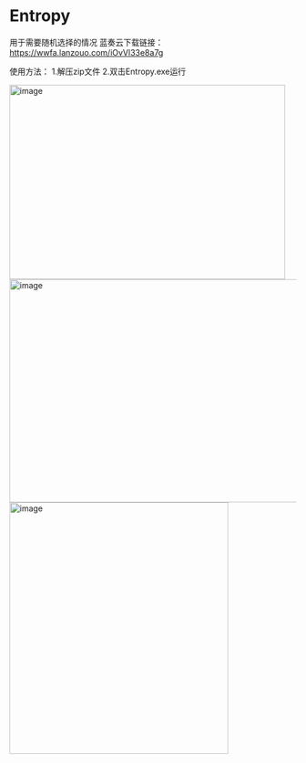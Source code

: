 # Entropy
用于需要随机选择的情况
蓝奏云下载链接： https://wwfa.lanzouo.com/iOvVl33e8a7g

使用方法： 1.解压zip文件
          2.双击Entropy.exe运行


<img width="484" height="341" alt="image" src="https://github.com/user-attachments/assets/bc307098-f551-4301-98d4-a1c59590a6f3" />



<img width="584" height="391" alt="image" src="https://github.com/user-attachments/assets/3dab1bcb-ee36-4f4a-a879-188ffdcd9928" />



<img width="384" height="441" alt="image" src="https://github.com/user-attachments/assets/eee1a237-d3b0-4799-89b2-051509cd779f" />
















